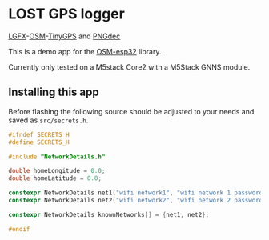 # LOST GPS logger

[LGFX](https://github.com/lovyan03/LovyanGFX)-[OSM](https://github.com/CelliesProjects/OpenStreetMap-esp32)-[TinyGPS](https://github.com/mikalhart/TinyGPSPlus) and [PNGdec](https://github.com/bitbank2/PNGdec)

This is a demo app for the [OSM-esp32](https://github.com/CelliesProjects/OpenStreetMap-esp32) library.

Currently only tested on a M5stack Core2 with a M5Stack GNNS module.

## Installing this app

Before flashing the following source should be adjusted to your needs and saved as `src/secrets.h`.

```c++
#ifndef SECRETS_H
#define SECRETS_H

#include "NetworkDetails.h"

double homeLongitude = 0.0;
double homeLatitude = 0.0;

constexpr NetworkDetails net1("wifi network1", "wifi network 1 password");
constexpr NetworkDetails net2("wifi network2", "wifi network 2 password");

constexpr NetworkDetails knownNetworks[] = {net1, net2};

#endif
```
